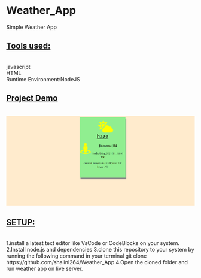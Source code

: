 # Weather_App
Simple Weather App 
<br />
<h2><u><b>Tools used:</b></u></h2> <br />
javascript <br />
HTML <br />
Runtime Environment:NodeJS<br />
<h2><b><u>Project Demo</b></u></h2></br>
<img src="https://github.com/shalini264/Weather_App/blob/main/demo.png"><br />
<h2><u><b>SETUP:</b></u></h2> <br />
1.install a latest text editor like VsCode or CodeBlocks on your system.<br />
2.Install node.js and dependencies
3.clone this repository to your system by running the following command in your terminal
git clone https://github.com/shalini264/Weather_App
4.Open the cloned folder and run weather app on live server.
